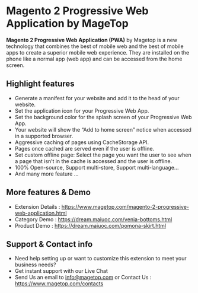 # Magento 2 Progressive Web Application by MageTop

**Magento 2 Progressive Web Application (PWA)** by Magetop is a new technology that combines the best of mobile web and the best of mobile apps to create a superior mobile web experience. They are installed on the phone like a normal app (web app) and can be accessed from the home screen.

## Highlight features

- Generate a manifest for your website and add it to the head of your website.
- Set the application icon for your Progressive Web App.
- Set the background color for the splash screen of your Progressive Web App.
- Your website will show the “Add to home screen” notice when accessed in a supported browser.
- Aggressive caching of pages using CacheStorage API.
- Pages once cached are served even if the user is offline.
- Set custom offline page: Select the page you want the user to see when a page that isn’t in the cache is accessed and the user is offline.
- 100% Open-source, Support multi-store, Support multi-language...
- And many more feature ...

## More features & Demo

- Extension Details : https://www.magetop.com/magento-2-progressive-web-application.html
- Category Demo : https://dream.maiuoc.com/venia-bottoms.html
- Product Demo : https://dream.maiuoc.com/pomona-skirt.html

## Support & Contact info

- Need help setting up or want to customize this extension to meet your business needs? 
- Get instant support with our Live Chat
- Send Us an email to info@magetop.com or Contact Us : https://www.magetop.com/contacts
